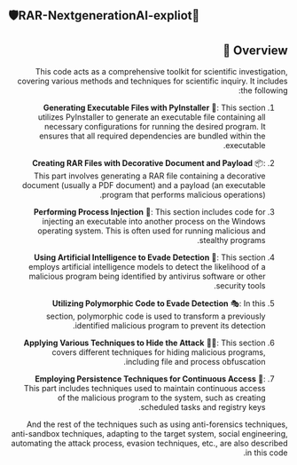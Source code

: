 ## 🛡️RAR-NextgenerationAI-expliot🧪

<div dir="rtl">
 
## Overview 📝

This code acts as a comprehensive toolkit for scientific investigation, covering various methods and techniques for scientific inquiry. It includes the following:

1. **Generating Executable Files with PyInstaller** 🚀: This section utilizes PyInstaller to generate an executable file containing all necessary configurations for running the desired program. It ensures that all required dependencies are bundled within the executable.

2. **Creating RAR Files with Decorative Document and Payload** 📦: This part involves generating a RAR file containing a decorative document (usually a PDF document) and a payload (an executable program that performs malicious operations).

3. **Performing Process Injection** 💉: This section includes code for injecting an executable into another process on the Windows operating system. This is often used for running malicious and stealthy programs.

4. **Using Artificial Intelligence to Evade Detection** 🤖: This section employs artificial intelligence models to detect the likelihood of a malicious program being identified by antivirus software or other security tools.

5. **Utilizing Polymorphic Code to Evade Detection** 🎭: In this section, polymorphic code is used to transform a previously identified malicious program to prevent its detection.

6. **Applying Various Techniques to Hide the Attack** 🕵️‍♂️: This section covers different techniques for hiding malicious programs, including file and process obfuscation.

7. **Employing Persistence Techniques for Continuous Access** 🔐: This part includes techniques used to maintain continuous access of the malicious program to the system, such as creating scheduled tasks and registry keys.

And the rest of the techniques such as using anti-forensics techniques, anti-sandbox techniques, adapting to the target system, social engineering, automating the attack process, evasion techniques, etc., are also described in this code.
```
